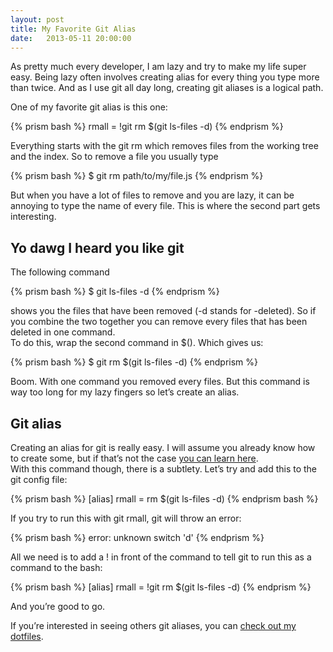 ```yaml
---
layout: post
title: My Favorite Git Alias
date:   2013-05-11 20:00:00
---
```



<p>As pretty much every developer, I am lazy and try to make my life super easy. Being lazy often involves creating alias for every thing you type more than twice. And as I use git all day long, creating git aliases is a logical path.</p>
<p>One of my favorite git alias is this one:</p>
{% prism bash %}
rmall = !git rm $(git ls-files -d)
{% endprism %}

<p>Everything starts with the <span class="inline-code">git rm</span> which removes files from the working tree and the index. So to remove a file you usually type</p>
{% prism bash %}
$ git rm path/to/my/file.js
{% endprism %}
<p>But when you have a lot of files to remove and you are lazy, it can be annoying to type the name of every file. This is where the second part gets interesting.</p>

<h2>Yo dawg I heard you like git</h2>
<p>The following command</p>
{% prism bash %}
$ git ls-files -d
{% endprism %}
<p>shows you the files that have been removed (-d stands for -deleted). So if you combine the two together you can remove every files that has been deleted in one command.
<br>To do this, wrap the second command in <span class="inline-code">$()</span>. Which gives us:</p>
{% prism bash %}
$ git rm $(git ls-files -d)
{% endprism %}
<p>Boom. With one command you removed every files. But this command is way too long for my lazy fingers so let’s create an alias.</p>

<h2>Git alias</h2>
<p>Creating an alias for git is really easy. I will assume you already know how to create some, but if that’s not the case <a target="_blank" href="http://git-scm.com/book/en/Git-Basics-Tips-and-Tricks">you can learn here</a>.
<br>With this command though, there is a subtlety. Let’s try and add this to the git config file:</p>
{% prism bash %}
[alias]
    rmall = rm $(git ls-files -d)
{% endprism bash %}
<p>If you try to run this with <span class="inline-code">git rmall</span>, git will throw an error:</p>
{% prism bash %}
error: unknown switch 'd'
{% endprism %}
<p>All we need is to add a <span class="inline-code">!</span> in front of the command to tell git to run this as a command to the bash:</p>
{% prism bash %}
[alias]
    rmall = !git rm $(git ls-files -d)
{% endprism %}
<p>And you’re good to go.</p>
<p>If you’re interested in seeing others git aliases, you can <a target="_blank" href="https://github.com/romainberger/dotfiles">check out my dotfiles</a>.</p>
